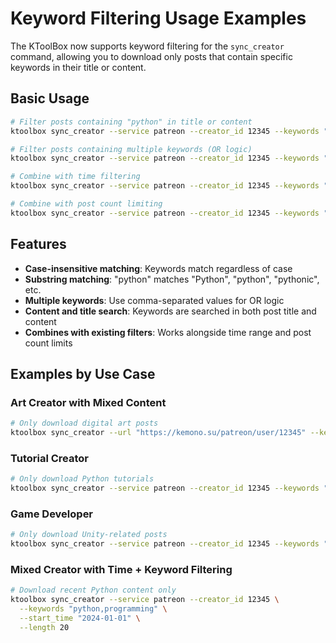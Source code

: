 # Keyword Filtering Usage Examples

The KToolBox now supports keyword filtering for the `sync_creator` command, allowing you to download only posts that contain specific keywords in their title or content.

## Basic Usage

```bash
# Filter posts containing "python" in title or content
ktoolbox sync_creator --service patreon --creator_id 12345 --keywords "python"

# Filter posts containing multiple keywords (OR logic)
ktoolbox sync_creator --service patreon --creator_id 12345 --keywords "python,tutorial,programming"

# Combine with time filtering
ktoolbox sync_creator --service patreon --creator_id 12345 --keywords "python" --start_time "2024-01-01" --end_time "2024-12-31"

# Combine with post count limiting
ktoolbox sync_creator --service patreon --creator_id 12345 --keywords "python" --length 50
```

## Features

- **Case-insensitive matching**: Keywords match regardless of case
- **Substring matching**: "python" matches "Python", "python", "pythonic", etc.
- **Multiple keywords**: Use comma-separated values for OR logic
- **Content and title search**: Keywords are searched in both post title and content
- **Combines with existing filters**: Works alongside time range and post count limits

## Examples by Use Case

### Art Creator with Mixed Content
```bash
# Only download digital art posts
ktoolbox sync_creator --url "https://kemono.su/patreon/user/12345" --keywords "digital,artwork,illustration"
```

### Tutorial Creator
```bash
# Only download Python tutorials
ktoolbox sync_creator --service patreon --creator_id 12345 --keywords "python,tutorial"
```

### Game Developer
```bash
# Only download Unity-related posts
ktoolbox sync_creator --service patreon --creator_id 12345 --keywords "unity,game development,gamedev"
```

### Mixed Creator with Time + Keyword Filtering
```bash
# Download recent Python content only
ktoolbox sync_creator --service patreon --creator_id 12345 \
  --keywords "python,programming" \
  --start_time "2024-01-01" \
  --length 20
```